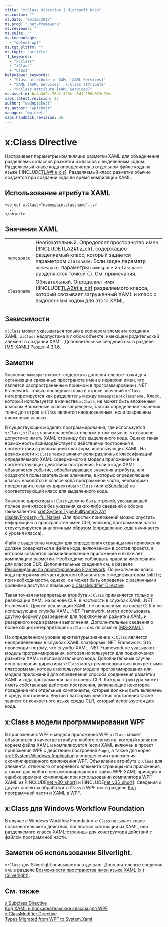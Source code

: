 ```yaml
---
title: "x:Class Directive | Microsoft Docs"
ms.custom: ""
ms.date: "03/30/2017"
ms.prod: ".net-framework"
ms.reviewer: ""
ms.suite: ""
ms.technology: 
  - "dotnet-wpf"
ms.tgt_pltfrm: ""
ms.topic: "article"
f1_keywords: 
  - "x:Class"
  - "xClass"
  - "Class"
helpviewer_keywords: 
  - "Class attribute in XAML [XAML Services]"
  - "XAML [XAML Services], x:Class attribute"
  - "x:Class attribute [XAML Services]"
ms.assetid: bc4a3d8e-76e2-423e-a5d1-159a023e82ec
caps.latest.revision: 27
author: "wadepickett"
ms.author: "wpickett"
manager: "wpickett"
caps.handback.revision: 26
---
```

# x:Class Directive
Настраивает параметры компиляции разметки XAML для объединения разделяемых классов разметки и классов с выделенным кодом.  Разделяемый класс кода определяется в отдельном файле кода на языке [!INCLUDE[TLA#tla_cls](../../../includes/tlasharptla-cls-md.md)]. Разделяемый класс разметки обычно создается при создании кода во время компиляции XAML.  
  
## Использование атрибута XAML  
  
```  
<object x:Class="namespace.classname"...>  
  ...  
</object>  
```  
  
## Значения XAML  
  
|||  
|-|-|  
|`namespace`|Необязательный.  Определяет пространство имен [!INCLUDE[TLA2#tla_clr](../../../includes/tla2sharptla-clr-md.md)], содержащее разделяемый класс, который задается параметром `classname`.  Если задан параметр `namespace`, параметры `namespace` и `classname` разделяются точкой \(.\).  См. примечания.|  
|`classname`|Обязательный.  Определяет имя [!INCLUDE[TLA2#tla_clr](../../../includes/tla2sharptla-clr-md.md)] разделяемого класса, который связывает загруженный XAML и класс с выделенным кодом для этого XAML.|  
  
## Зависимости  
 `x:Class` может указываться только в корневом элементе создания XAML.  `x:Class` недопустима в любом объекте, имеющем родительский элемент в создании XAML.  Дополнительные сведения см. в разделе [\[MS\-XAML\] Раздел 4.3.1.6](http://go.microsoft.com/fwlink/?LinkId=114525).  
  
## Заметки  
 Значение  `namespace` может содержать дополнительные точки для организации связанных пространств имен в иерархии имен, что является распространенным приемом в программировании .NET Framework.  Только последняя точка в строке значений `x:Class` интерпретируется как разделитель между `namespace` и `classname.`  Класс, который используется в качестве `x:Class`, не может быть вложенным классом  Вложенные классы запрещены, так как определение значения точек для строк `x:Class` является неоднозначным, если разрешены вложенные классы.  
  
 В существующих моделях программирования, где используется `x:Class`, `x:Class` является необязательным в том смысле, что вполне допустимо иметь XAML\-страницу без выделенного кода.  Однако такая возможность взаимодействует с действиями построения в соответствии с реализацией платформ, использующих XAML.  На возможности `x:Class` также влияют роли различных классификаций определяемого XAML содержимого в модели приложения и в соответствующих действиях построения.  Если в коде XAML объявляется событие, обрабатывающее значения атрибута, или создаются пользовательские элементы, в которых определяющие классы находятся в классе кода программной части, необходимо предоставить ссылку директивы `x:Class` \(или [x:Subclass](../../../docs/framework/xaml-services/x-subclass-directive.md)\) на соответствующий класс для выделенного кода.  
  
 Значение директивы `x:Class` должно быть строкой, указывающей полное имя класса без указания каких\-либо сведений о сборке \(эквивалентно <xref:System.Type.FullName%2A?displayProperty=fullName>\).  Для простых приложений можно опустить информацию о пространстве имен CLR, если код программной части структурируется аналогичным образом \(определение кода начинается с уровня класса\).  
  
 Файл с выделенным кодом для определения страницы или приложения должен содержаться в файле кода, включаемом в состав проекта, в котором создается скомпилированное приложение и включает компиляцию разметки.  Необходимо соблюдать правила именования для классов CLR.  Дополнительные сведения см. в разделе [Рекомендации по проектированию Framework](../../../ml/index.xml).  По умолчанию класс кода программной части должен объявляться с модификатором `public`; при необходимости, однако, он может быть определен с различными уровнями доступа с помощью [x:ClassModifier Directive](../../../docs/framework/xaml-services/x-classmodifier-directive.md).  
  
 Такая точная интерпретация атрибута `x:Class` применяется только в реализации XAML на основе CLR, в частности в службах XAML .NET Framework.  Другие реализации XAML, не основанные на среде CLR и не использующие службы XAML .NET Framework, могут использовать другую формулу разрешения для подключения разметки XAML и резервного кода времени выполнения.  Дополнительные сведения о более общих интерпретациях `x:Class` см. по ссылке [\[MS\-XAML\]](http://go.microsoft.com/fwlink/?LinkId=114525).  
  
 На определенном уровне архитектуры значение `x:Class` является неопределенным в службах XAML платформы .NET Framework.  Это происходит потому, что службы XAML .NET Framework не указывают модель программирования, которая используется для подключения разметки XAML и вспомогательного кода.  Дополнительные случаи использования директивы `x:Class` могут реализовываться конкретными платформами, которые используют модели программирования или модели приложений для определения способа соединения разметки XAML и кода программной части среды CLR.  Каждая структура может иметь собственные действия построения, включающие некоторое поведение или отдельные компоненты, которые должны быть включены в среду построения.  Внутри платформы действия построения также зависят от конкретного языка среды CLR, который используется для кода.  
  
## x:Class в модели программирования WPF  
 В приложениях WPF и модели приложения WPF `x:Class` может объявляться в качестве атрибута любого элемента, который является корнем файла XAML и компилируется \(если XAML включен в проект приложения WPF с действием построения `Page`\), а также для корня <xref:System.Windows.Application> в определении приложения скомпилированного приложения WPF.  Объявление атрибута `x:Class` для элемента, отличного от корневого элемента страницы или приложения, а также для любого нескомпилированного файла WPF XAML приводит к ошибке времени компиляции при использовании компилятора WPF XAML из [!INCLUDE[net_v30_short](../../../includes/net-v30-short-md.md)] и [!INCLUDE[net_v35_short](../../../includes/net-v35-short-md.md)].  Сведения о других аспектах обработки `x:Class` в WPF см. в разделе [Код программной части и XAML в WPF](../../../ocs/framework/wpf/advanced/code-behind-and-xaml-in-wpf.md).  
  
## x:Class для Windows Workflow Foundation  
 В случае с Windows Workflow Foundation `x:Class` называет класс пользовательского действия, полностью состоящий из XAML, или разделяемого класса XAML\-страницы для конструктора действий с файлом программной части.  
  
## Заметки об использовании Silverlight.  
 `x:Class` для Silverlight описывается отдельно.  Дополнительные сведения см. в разделе [Возможности пространства имен языка XAML \(x:\) \(Silverlight\)](http://go.microsoft.com/fwlink/?LinkId=199081).  
  
## См. также  
 [x:Subclass Directive](../../../docs/framework/xaml-services/x-subclass-directive.md)   
 [Код XAML и пользовательские классы для WPF](../../../ocs/framework/wpf/advanced/xaml-and-custom-classes-for-wpf.md)   
 [x:ClassModifier Directive](../../../docs/framework/xaml-services/x-classmodifier-directive.md)   
 [Types Migrated from WPF to System.Xaml](../../../docs/framework/xaml-services/types-migrated-from-wpf-to-system-xaml.md)